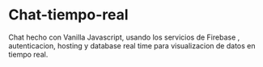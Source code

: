 # Chat-tiempo-real
  Chat hecho con Vanilla Javascript, usando los servicios de Firebase , autenticacion, hosting y database real time para visualizacion de datos en tiempo real.
